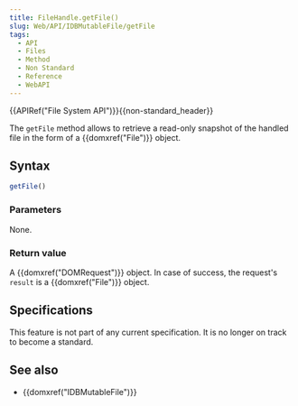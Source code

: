 ```yaml
---
title: FileHandle.getFile()
slug: Web/API/IDBMutableFile/getFile
tags:
  - API
  - Files
  - Method
  - Non Standard
  - Reference
  - WebAPI
---
```

{{APIRef("File System API")}}{{non-standard_header}}

The `getFile` method allows to retrieve a read-only snapshot of the handled
file in the form of a {{domxref("File")}} object.

## Syntax

```js
getFile()
```

### Parameters

None.

### Return value

A {{domxref("DOMRequest")}} object. In case of success, the request's
`result` is a {{domxref("File")}} object.

## Specifications

This feature is not part of any current specification. It is no longer on track to become a standard.

## See also

- {{domxref("IDBMutableFile")}}
